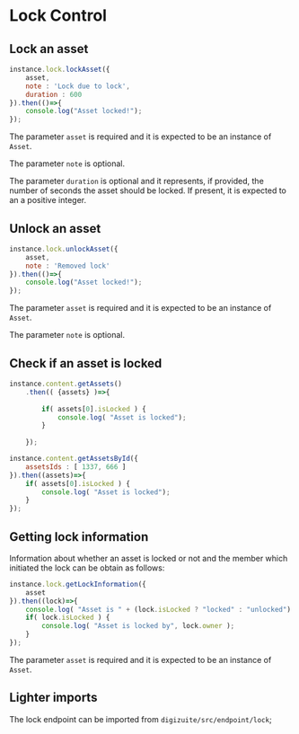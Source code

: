 # Lock Control

## Lock an asset

```js
instance.lock.lockAsset({
    asset,
    note : 'Lock due to lock',
    duration : 600
}).then(()=>{
    console.log("Asset locked!");
});
```

The parameter ```asset``` is required and it is expected to be an instance of ```Asset```.

The parameter ```note``` is optional.

The parameter ```duration``` is optional and it represents, if provided, the number of seconds the asset should be locked. 
If present, it is expected to an a positive integer.

## Unlock an asset

```js
instance.lock.unlockAsset({
    asset,
    note : 'Removed lock'
}).then(()=>{
    console.log("Asset locked!");
});
```

The parameter ```asset``` is required and it is expected to be an instance of ```Asset```.

The parameter ```note``` is optional.

## Check if an asset is locked

```js
instance.content.getAssets()
    .then(( {assets} )=>{
	
	    if( assets[0].isLocked ) {
            console.log( "Asset is locked");
        }
	
    });
```

```js
instance.content.getAssetsById({
    assetsIds : [ 1337, 666 ]
}).then((assets)=>{
    if( assets[0].isLocked ) {
        console.log( "Asset is locked");
    }
});
```

## Getting lock information

Information about whether an asset is locked or not and the member which initiated the lock can be obtain as follows:

```js
instance.lock.getLockInformation({
    asset
}).then((lock)=>{
    console.log( "Asset is " + (lock.isLocked ? "locked" : "unlocked") );
    if( lock.isLocked ) {
        console.log( "Asset is locked by", lock.owner );
    }
});
```

The parameter ```asset``` is required and it is expected to be an instance of ```Asset```.

## Lighter imports

The lock endpoint can be imported from ```digizuite/src/endpoint/lock```;